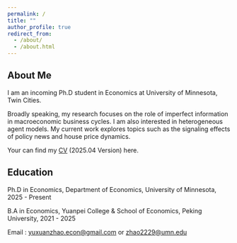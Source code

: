 ```yaml
---
permalink: /
title: ""
author_profile: true
redirect_from: 
  - /about/
  - /about.html
---
```

## About Me

I am an incoming Ph.D student in Economics at University of Minnesota, Twin Cities.  

Broadly speaking, my research focuses on the role of imperfect information in macroeconomic business cycles. I am also interested in heterogeneous agent models. My current work explores topics such as the signaling effects of policy news and house price dynamics.

Your can find my [CV](/files/CV_YuxuanZhao.pdf) (2025.04 Version) here.


## Education

Ph.D in Economics, Department of Economics, University of Minnesota,  2025 - Present

B.A in Economics,  Yuanpei College & School of Economics,  Peking University,  2021 - 2025

Email : [yuxuanzhao.econ@gmail.com](mailto:yuxuanzhao.econ@gmail.com) or [zhao2229@umn.edu](mailto:zhao2229@umn.edu)
